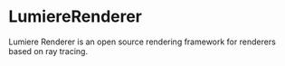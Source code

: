 LumiereRenderer
===============

Lumiere Renderer is an open source rendering framework for renderers based on ray tracing.
